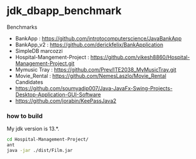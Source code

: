# jdk_dbapp_benchmark

Benchmarks
- BankApp : https://github.com/introtocomputerscience/JavaBankApp
- BankApp_v2 : https://github.com/derickfelix/BankApplication
- SimpleDB marcozzi
- Hospital-Mangement-Project : https://github.com/vikesh8860/Hospital-Management-Project.git
- Mymusic Tray : https://github.com/Prev/ITE2038_MyMusicTray.git
- Movie_Rental : https://github.com/NemesLaszlo/Movie_Rental
Candidates
- https://github.com/soumyadip007/Java-JavaFx-Swing-Projects-Desktop-Application-GUI-Software
- https://github.com/jorabin/KeePassJava2


### how to build

My jdk version is 13.*.
```bash
cd Hospital-Management-Project/
ant
java -jar ./dist/Film.jar
```